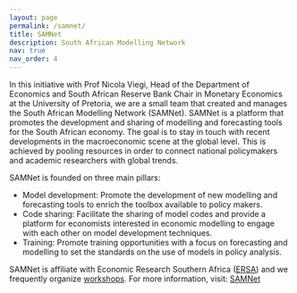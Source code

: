 ```yaml
---
layout: page
permalink: /samnet/
title: SAMNet
description: South African Modelling Network
nav: true
nav_order: 4
---
```

In this initiative with Prof Nicola Viegi, Head of the Department of Economics and South African Reserve Bank Chair in Monetary Economics at the University of Pretoria, we are a small team that created and manages the South African Modelling Network (SAMNet). SAMNet is a platform that promotes the development and sharing of modelling and forecasting tools for the South African economy. The goal is to stay in touch with recent developments in the macroeconomic scene at the global level. This is achieved by pooling resources in order to connect national policymakers and academic researchers with global trends.

SAMNet is founded on three main pillars:

- Model development: Promote the development of new modelling and forecasting tools to enrich the toolbox available to policy makers.
- Code sharing: Facilitate the sharing of model codes and provide a platform for economists interested in economic modelling to engage with each other on model development techniques.
- Training: Promote training opportunities with a focus on forecasting and modelling to set the standards on the use of models in policy analysis.

SAMNet is affiliate with Economic Research Southern Africa ([ERSA](https://econrsa.org)) and we frequently organize [workshops](https://samnet.org.za/training-workshops/past-events/).
For more information, visit: [SAMNet](https://samnet.org.za/)
